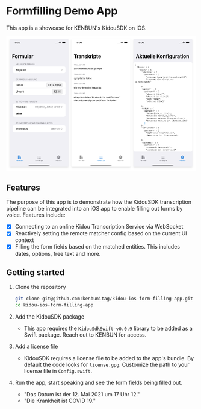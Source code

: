 # Formfilling Demo App

This app is a showcase for KENBUN's KidouSDK on iOS.

![Screenshot](screenshot.png)


## Features

The purpose of this app is to demonstrate how the KidouSDK transcription pipeline can be integrated into an iOS app to enable filling out forms by voice. Features include:

- [x] Connecting to an online Kidou Transcription Service via WebSocket
- [x] Reactively setting the remote matcher config based on the current UI context
- [x] Filling the form fields based on the matched entities. This includes dates, options, free text and more.

## Getting started

1. Clone the repository

    ```bash
    git clone git@github.com:kenbunitag/kidou-ios-form-filling-app.git
    cd kidou-ios-form-filling-app
    ```

2. Add the KidouSDK package
   - This app requires the `KidouSdkSwift-v0.0.9` library to be added as a Swift package. Reach out to KENBUN for access.


3. Add a license file
    
    - KidouSDK requires a license file to be added to the app's bundle. By default the code looks for `license.gpg`. Customize the path to your license file in `Config.swift`.


4. Run the app, start speaking and see the form fields being filled out.
 
   - "Das Datum ist der 12. Mai 2021 um 17 Uhr 12."
   - "Die Krankheit ist COVID 19."

